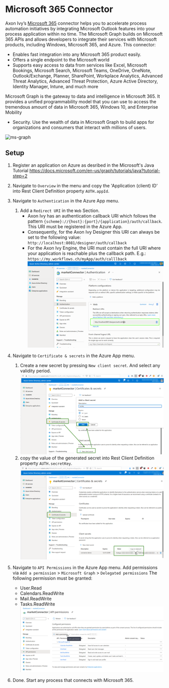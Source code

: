 # Microsoft 365 Connector
Axon Ivy’s [Microsoft 365](https://docs.microsoft.com/en-us/graph/overview)
connector helps you to accelerate process automation initiatives by integrating
Microsoft Outlook features into your process application within no time. The
Microsoft Graph builds on Microsoft 365 APIs and allows developers to integrate
their services with Microsoft products, including Windows, Microsoft 365, and
Azure. This connector:

- Enables fast integration into any Microsoft 365 product easily.
- Offers a single endpoint to the Microsoft world
- Supports easy access to data from services like Excel, Microsoft Bookings,
  Microsoft Search, Microsoft Teams, OneDrive, OneNote, Outlook/Exchange,
  Planner, SharePoint, Workplace Analytics, Advanced Threat Analytics, Advanced
  Threat Protection, Azure Active Directory, Identity Manager, Intune, and much
  more

Microsoft Graph is the gateway to data and intelligence in Microsoft 365. It
provides a unified programmability model that you can use to access the
tremendous amount of data in Microsoft 365, Windows 10, and Enterprise Mobility
+ Security. Use the wealth of data in Microsoft Graph to build apps for
organizations and consumers that interact with millions of users.

![ms-graph](https://docs.microsoft.com/en-us/graph/images/edugraph.png)

## Setup

1. Register an application on Azure as desribed in the Microsoft's Java Tutorial https://docs.microsoft.com/en-us/graph/tutorials/java?tutorial-step=2
1. Navigate to `Overview` in the menu and copy the 'Application (client) ID' into Rest Client Definition property `AUTH.appId`.
1. Navigate to `Authentication` in the Azure App menu.
	1. Add a `Redirect URI` in the `Web` Section.
		- Axon Ivy has an authentication callback URI which follows the pattern `{scheme}://{host}:{port}/{application}/auth/callback`. This URI must be registered in the Azure App.
		- Consequently, for the Axon Ivy Designer this URI can always be set to the following value: `http://localhost:8081/designer/auth/callback`
		- For the Axon Ivy Engine, the URI must contain the full URI where your application is reachable plus the callback path. E.g.: `https://my.workflows.ch/myApp/auth/calllback`
 ![set-redirect](doc/img/azure_authCallback.png)

1. Navigate to `Certificate & secrets` in the Azure App menu.
    1. Create a new secret by pressing `New client secret`. And select any validity period.
    ![new-secret](doc/img/azure_createSecret.png)
	1. copy the value of the generated secret into Rest Client Definition property `AUTH.secretKey`.
	![copy-secret](doc/img/azure_copySecret.png)
1. Navigate to `API Permissions` in the Azure App menu.
Add permissions via `Add a permission` > `Microsoft Graph` > `Delegated permissions`
The following permission must be granted:
	- User.Read
	- Calendars.ReadWrite
	- Mail.ReadWrite
	- Tasks.ReadWrite
    ![add-perms](doc/img/azure_addPermission.png)

1. Done. Start any process that connects with Microsoft 365.
